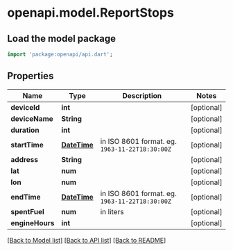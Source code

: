 # openapi.model.ReportStops

## Load the model package
```dart
import 'package:openapi/api.dart';
```

## Properties
Name | Type | Description | Notes
------------ | ------------- | ------------- | -------------
**deviceId** | **int** |  | [optional] 
**deviceName** | **String** |  | [optional] 
**duration** | **int** |  | [optional] 
**startTime** | [**DateTime**](DateTime.md) | in ISO 8601 format. eg. `1963-11-22T18:30:00Z` | [optional] 
**address** | **String** |  | [optional] 
**lat** | **num** |  | [optional] 
**lon** | **num** |  | [optional] 
**endTime** | [**DateTime**](DateTime.md) | in ISO 8601 format. eg. `1963-11-22T18:30:00Z` | [optional] 
**spentFuel** | **num** | in liters | [optional] 
**engineHours** | **int** |  | [optional] 

[[Back to Model list]](../README.md#documentation-for-models) [[Back to API list]](../README.md#documentation-for-api-endpoints) [[Back to README]](../README.md)


